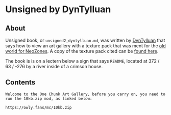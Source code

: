 # Unsigned by DynTylluan

## About
Unsigned book, or `unsigned2_dyntylluan.md`, was written by [DynTylluan](https://namemc.com/profile/DynTylluan.1) that says how to view an art gallery with a texture pack that was ment for the [old world for NeoZones](https://mc.neozones.club/#world-1-17-1). A copy of the texture pack cited can be [found here](https://github.com/DynTylluan/10kb).

The book is is on a lectern below a sign that says `README`, located at 372 / 63 / -276 by a river inside of a crimson house.

## Contents
```
Welcome to the One Chunk Art Gallery, before you carry on, you need to run the 10kb.zip mod, as linked below:

https://owly.fans/mc/10kb.zip
```